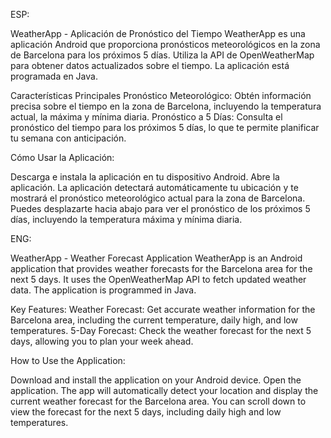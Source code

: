 ESP:

WeatherApp - Aplicación de Pronóstico del Tiempo
WeatherApp es una aplicación Android que proporciona pronósticos meteorológicos en la zona de Barcelona para los próximos 5 días. Utiliza la API de OpenWeatherMap para obtener datos actualizados sobre el tiempo. La aplicación está programada en Java.


Características Principales
Pronóstico Meteorológico: Obtén información precisa sobre el tiempo en la zona de Barcelona, incluyendo la temperatura actual, la máxima y mínima diaria.
Pronóstico a 5 Días: Consulta el pronóstico del tiempo para los próximos 5 días, lo que te permite planificar tu semana con anticipación.


Cómo Usar la Aplicación:

Descarga e instala la aplicación en tu dispositivo Android.
Abre la aplicación.
La aplicación detectará automáticamente tu ubicación y te mostrará el pronóstico meteorológico actual para la zona de Barcelona.
Puedes desplazarte hacia abajo para ver el pronóstico de los próximos 5 días, incluyendo la temperatura máxima y mínima diaria.

ENG:

WeatherApp - Weather Forecast Application
WeatherApp is an Android application that provides weather forecasts for the Barcelona area for the next 5 days. It uses the OpenWeatherMap API to fetch updated weather data. The application is programmed in Java.

Key Features:
Weather Forecast: Get accurate weather information for the Barcelona area, including the current temperature, daily high, and low temperatures.
5-Day Forecast: Check the weather forecast for the next 5 days, allowing you to plan your week ahead.

How to Use the Application:

Download and install the application on your Android device.
Open the application.
The app will automatically detect your location and display the current weather forecast for the Barcelona area.
You can scroll down to view the forecast for the next 5 days, including daily high and low temperatures.

